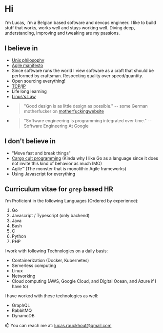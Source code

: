 # Hi

I'm Lucas, I'm a Belgian based software and devops engineer. I like to build stuff that works, works well and stays working well. Diving deep, understanding, improving and tweaking are my passions.

## I believe in
* [Unix philosophy](https://en.wikipedia.org/wiki/Unix_philosophy)
* [Agile manifesto](https://agilemanifesto.org/) 
* Since software runs the world I view software as a craft that should be performed by craftsman. Respecting quality over speed/quantity.
* Open sourcing everything!
* [TCP](https://datatracker.ietf.org/doc/html/rfc793)/[IP](https://datatracker.ietf.org/doc/html/rfc791)
* Life long learning
* [Linus's Law](https://en.wikipedia.org/wiki/Linus%27s_law)
* > "Good design is as little design as possible." -- some German motherfucker on [motherfuckingwebsite](https://motherfuckingwebsite.com/)
* > "Software engineering is programming integrated over time." -- Software Engineering At Google

## I don't believe in
* "Move fast and break things"
* [Cargo cult programming](https://en.wikipedia.org/wiki/Cargo_cult_programming) (Kinda why I like Go as a language since it does not invite this kind of behavior as much IMO)
* Agile™ (The monster that is monolithic Agile frameworks)
* Using Javascript for everything

## Curriculum vitae for `grep` based HR

I'm Proficient in the following Languages (Ordered by experience):
1. Go
2. Javascript / Typescript (only backend)
3. Java
4. Bash
5. C
6. Python
7. PHP

I work with following Technologies on a daily basis:
* Containerization (Docker, Kubernetes)
* Serverless computing
* Linux
* Networking
* Cloud computing (AWS, Google Cloud, and Digital Ocean, and Azure if I have to)

I have worked with these technologies as well:
* GraphQL
* RabbitMQ
* DynamoDB

📫 You can reach me at: lucas.rouckhout@gmail.com


